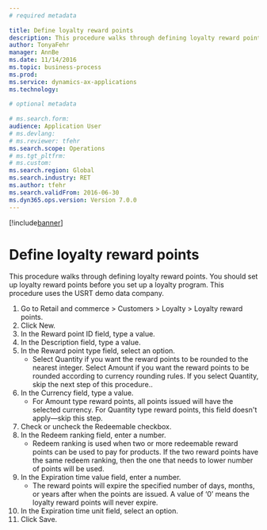 ```yaml
--- 
# required metadata 
 
title: Define loyalty reward points
description: This procedure walks through defining loyalty reward points. 
author: TonyaFehr 
manager: AnnBe 
ms.date: 11/14/2016
ms.topic: business-process 
ms.prod:  
ms.service: dynamics-ax-applications 
ms.technology:  
 
# optional metadata 
 
# ms.search.form:   
audience: Application User 
# ms.devlang:  
# ms.reviewer: tfehr 
ms.search.scope: Operations 
# ms.tgt_pltfrm:  
# ms.custom:  
ms.search.region: Global
ms.search.industry: RET
ms.author: tfehr 
ms.search.validFrom: 2016-06-30 
ms.dyn365.ops.version: Version 7.0.0 
---
```


[!include[banner](../includes/task-guide-banner.md)]

# Define loyalty reward points

This procedure walks through defining loyalty reward points. You should set up loyalty reward points before you set up a loyalty program. This procedure uses the USRT demo data company.

1. Go to Retail and commerce > Customers > Loyalty > Loyalty reward points.
2. Click New.
3. In the Reward point ID field, type a value.
4. In the Description field, type a value.
5. In the Reward point type field, select an option.
    * Select Quantity if you want the reward points to be rounded to the nearest integer. Select Amount if you want the reward points to be rounded according to currency rounding rules. If you select Quantity, skip the next step of this procedure..  
6. In the Currency field, type a value.
    * For Amount type reward points, all points issued will have the selected currency. For Quantity type reward points, this field doesn't apply—skip this step.  
7. Check or uncheck the Redeemable checkbox.
8. In the Redeem ranking field, enter a number.
    * Redeem ranking is used when two or more redeemable reward points can be used to pay for products. If the two reward points have the same redeem ranking, then the one that needs to lower number of points will be used.  
9. In the Expiration time value field, enter a number.
    * The reward points will expire the specified number of days, months, or years after when the points are issued. A value of ‘0’ means the loyalty reward points will never expire.  
10. In the Expiration time unit field, select an option.
11. Click Save.

